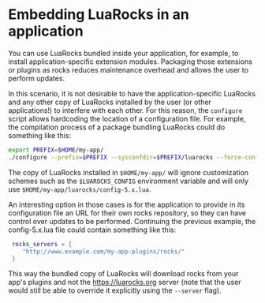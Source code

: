 # Embedding LuaRocks in an application

You can use LuaRocks bundled inside your application, for example, to install
application-specific extension modules. Packaging those extensions or plugins
as rocks reduces maintenance overhead and allows the user to perform updates.

In this scenario, it is not desirable to have the application-specific
LuaRocks and any other copy of LuaRocks installed by the user (or other
applications!) to interfere with each other. For this reason, the `configure` 
script allows hardcoding the location of a configuration file. For example,
the compilation process of a package bundling LuaRocks could do something like
this:

```bash
export PREFIX=$HOME/my-app/
./configure --prefix=$PREFIX --sysconfdir=$PREFIX/luarocks --force-config
```

The copy of LuaRocks installed in `$HOME/my-app/` will ignore customization
schemes such as the `$LUAROCKS_CONFIG` environment variable and will only use
`$HOME/my-app/luarocks/config-5.x.lua`.

An interesting option in those cases is for the application to provide in its
configuration file an URL for their own rocks repository, so they can have
control over updates to be performed. Continuing the previous example, the
config-5.x.lua file could contain something like this:

```lua
 rocks_servers = {
    "http://www.example.com/my-app-plugins/rocks/"
 }
```

This way the bundled copy of LuaRocks will download rocks from your app's
plugins and not the https://luarocks.org server (note that the user would
still be able to override it explicitly using the `--server` flag).
